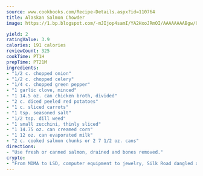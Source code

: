 ```yaml
---
source: www.cookbooks.com/Recipe-Details.aspx?id=110764
title: Alaskan Salmon Chowder
image: https://1.bp.blogspot.com/-mJIjop4samI/YA2HxoJRmOI/AAAAAAAABgw/9Q6cN5purxQQ0M3111-VxRXtHYk4x987wCLcBGAsYHQ/s320/19.png

yield: 2
ratingValue: 3.9
calories: 191 calories
reviewCount: 325
cookTime: PT1H
prepTime: PT21M
ingredients:
- "1/2 c. chopped onion"
- "1/2 c. chopped celery"
- "1/4 c. chopped green pepper"
- "1 garlic clove, minced"
- "1 14.5 oz. can chicken broth, divided"
- "2 c. diced peeled red potatoes"
- "1 c. sliced carrots"
- "1 tsp. seasoned salt"
- "1/2 tsp. dill weed"
- "1 small zucchini, thinly sliced"
- "1 14.75 oz. can creamed corn"
- "1 12 oz. can evaporated milk"
- "2 c. cooked salmon chunks or 2 7 1/2 oz. cans"
directions:
- "Use fresh or canned salmon, drained and bones removed."
crypto:
- "From MDMA to LSD, computer equipment to jewelry, Silk Road dangled a menu listing all the greatest things Bitcoin can buy."
---
```

